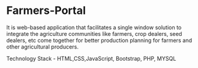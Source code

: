 # Farmers-Portal

It is web-based application that facilitates a single window solution to integrate the agriculture communities like farmers, crop dealers, seed dealers, etc come together for better production planning for farmers and other agricultural producers.

Technology Stack - HTML,CSS,JavaScript, Bootstrap, PHP, MYSQL
